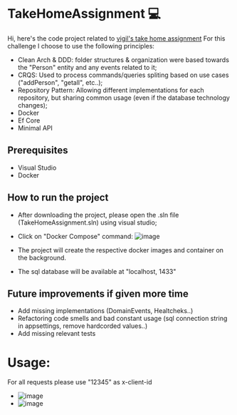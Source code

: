 # TakeHomeAssignment :computer:
Hi, here's the code project related to [vigil's take home assignment](https://github.com/new-ft/aspnet-take-home-assignment)
For this challenge I choose to use the following principles:
- Clean Arch & DDD: folder structures & organization were based towards the "Person" entity and any events related to it;
- CRQS: Used to process commands/queries spliting based on use cases ("addPerson", "getall", etc..);
- Repository Pattern: Allowing different implementations for each repository, but sharing common usage (even if the database technology changes);
- Docker
- Ef Core
- Minimal API 

## Prerequisites
- Visual Studio
- Docker

## How to run the project

- After downloading the project, please open the .sln file (TakeHomeAssignment.sln) using visual studio;
- Click on "Docker Compose" command: ![image](https://github.com/user-attachments/assets/fd7a181c-49a6-4990-b851-d614a0109c56)

- The project will create the respective docker images and container on the background.
- The sql database will be available at "localhost, 1433"

## Future improvements if given more time
- Add missing implementations (DomainEvents, Healtcheks..)
- Refactoring code smells and bad constant usage (sql connection string in appsettings, remove hardcorded values..)
- Add missing relevant tests

# Usage:
For all requests please use "12345" as x-client-id
- ![image](https://github.com/user-attachments/assets/7a1c782e-3096-4689-a195-840902202e98)
- ![image](https://github.com/user-attachments/assets/954ae18f-592d-488d-bb5b-4218481e15ca)


